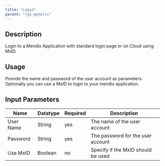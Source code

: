 ```yaml
---
title: "Login"
parent: "rg1-generic"
---
```


## Description

Login to a Mendix Application with standard login page or on Cloud using MxID.

## Usage

Provide the name and password of the user account as parameters.
Optionally you can use a MxID to login to your mendix application.

## Input Parameters

Name | Datatype | Required | Description
--- | --- | --- | ---
User Name | String | yes | The name of the user account
Password | String |yes | The password for the user account
Use MxID | Boolean | no | Specify if the MxID should be used
